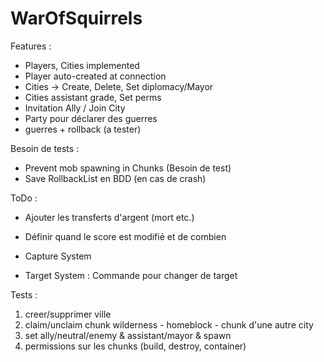 # WarOfSquirrels

Features :

- Players, Cities implemented
- Player auto-created at connection
- Cities -> Create, Delete, Set diplomacy/Mayor
- Cities assistant grade, Set perms
- Invitation Ally / Join City
- Party pour déclarer des guerres
- guerres + rollback (a tester)

Besoin de tests :

- Prevent mob spawning in Chunks (Besoin de test)
- Save RollbackList en BDD (en cas de crash)

ToDo :

- Ajouter les transferts d'argent (mort etc.)
- Définir quand le score est modifié et de combien

- Capture System
- Target System : Commande pour changer de target

Tests :

1. creer/supprimer ville
2. claim/unclaim chunk wilderness - homeblock - chunk d'une autre city
3. set ally/neutral/enemy & assistant/mayor & spawn
4. permissions sur les chunks (build, destroy, container)